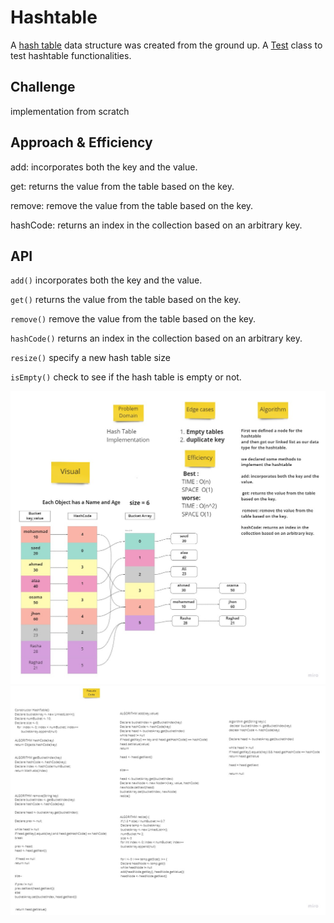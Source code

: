 # Hashtable
<!-- Short summary or background information -->

A [hash table](./app/src/main/java) data structure was created from the ground up.
A [Test](./app/src/test/java/HashTableTest.java) class to test hashtable functionalities.

## Challenge

implementation from scratch

## Approach & Efficiency
<!-- What approach did you take? Why? What is the Big O space/time for this approach? -->

add: incorporates both the key and the value.

get: returns the value from the table based on the key.

remove: remove the value from the table based on the key.

hashCode: returns an index in the collection based on an arbitrary key.


## API
<!-- Description of each method publicly available to your Linked List -->

`add()` incorporates both the key and the value.

`get()` returns the value from the table based on the key.

`remove()` remove the value from the table based on the key.

`hashCode()` returns an index in the collection based on an arbitrary key.

`resize()` specify a new hash table size

`isEmpty()` check to see if the hash table is empty or not.



![HashTable](./whteboard/HashTable01.jpg)
![HashTable](./whteboard/HashTable02.jpg)
